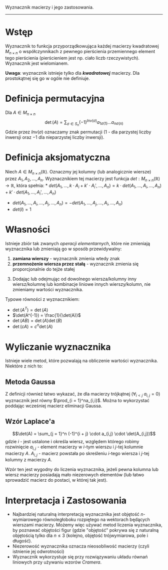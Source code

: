 Wyznacznik macierzy i jego zastosowania.

---

# Wstęp
Wyznacznik to funkcja przyporządkowująca każdej macierzy kwadratowej $M_{n \times n}$
o współczynnikach z pewnego pierścienia przemiennego element tego pierścienia (pierścieniem jest np. ciało liczb rzeczywistych).
Wyznacznik jest wielomianem.

**Uwaga**: wyznacznik istnieje tylko dla ***kwadratowej*** macierzy. Dla prostokątnej się go w ogóle nie definiuje.

# Definicja permutacyjna
Dla $A \in M_{n \times n}$
$$\det(A) = \sum_{\sigma \in S_n} (-1)^{Inv(\sigma)} a_{1 \sigma (1)} \dots a_{n \sigma (n)}$$
Gdzie przez $Inv(\sigma)$ oznaczamy znak permutacji ($1$ - dla parzystej liczby inwersji
oraz $-1$ dla nieparzystej liczby inwersji).

# Definicja aksjomatyczna
Niech $A \in M_{n \times n} (\mathbb{R})$. Oznaczmy jej kolumny (lub analogicznie wiersze) przez $A_1, A_2, ..., A_n$. Wyznacznikiem tej macierzy jest funkcja $det: M_{n \times n}(\mathbb{R}) \rightarrow \mathbb{R}$, która spełnia:
*
 $det(A_1, ..., k \cdot A_i + k' \cdot A_i', ..., A_n) = k \cdot det(A_1, ..., A_i, ..., A_n) + k' \cdot det(A_1, ..., A_i', ..., A_n)$
* $det(A_1, ..., A_i, ..., A_j, ..., A_n) = -det(A_1, ..., A_j, ..., A_i, ..., A_n)$
* $det(I) = 1$

# Własności
Istnieje zbiór tak zwanych *operacji elementarnych*, które nie zmieniają wyznacznika lub zmieniają go w sposób przewidywalny:
1) **zamiana wierszy** - wyznacznik zmienia wtedy znak
2) **przemnożenie wiersza przez stałą** - wyznacznik zmienia się proporcjonalnie do tejże stałej
3. Dodając lub odejmując od dowolnego wiersza/kolumny inny wiersz/kolumnę lub kombinacje liniowe innych wierszy/kolumn, nie zmieniamy wartości wyznacznika.

Typowe równości z wyznacznikiem:
* $\det(A^T) = \det(A)$
* $\det(A^{-1}) = \frac{1}{\det(A)}$
* $\det(AB) = \det(A)\det(B)$
* $\det(cA) = c^n\det(A)$

# Wyliczanie wyznacznika
Istnieje wiele metod, które pozwalają na obliczenie wartości wyznacznika. Niektóre z nich to:

## Metoda Gaussa
Z definicji również łatwo wykazać, że dla macierzy trójkątnej ($\forall_{i < j}\ a_{i,j} = 0$)
wyznacznik jest równy $\prod_{i = 1}^na_{i,i}$.
Można to wykorzystać poddając wcześniej macierz eliminacji Gaussa.

## Wzór Laplace'a
$$\det(A) = \sum_{j = 1}^n (-1)^{i + j} \cdot a_{i,j} \cdot \det(A_{i,j})$$
gdzie
$i$ - jest ustalone i określa wiersz, względem którego robimy rozwinięcie
$a_{i,j}$ - element macierzy w $i$-tym wierszu i $j$-tej kolumnie macierzy $A$.
$A_{i,j}$ - macierz powstała po skreśleniu $i$-tego wiersza i $j$-tej kolumny z macierzy $A$.

Wzór ten jest wygodny do liczenia wyznacznika, jeżeli pewna kolumna lub wiersz macierzy
posiadają mało niezerowych elementów (lub łatwo sprowadzić macierz do postaci, w której
tak jest).

# Interpretacja i Zastosowania

* Najbardziej naturalną interpretacją wyznacznika jest objętość $n$-wymiarowego
równoległoboku rozpiętego na wektorach będących wierszami macierzy. Możemy więc
używać metod liczenia wyznacznika, by poznawać objętości figur (gdzie "objętość"
pokrywa się z naturalną objętością tylko dla $n \leq 3$ (kolejno, objętość trójwymiarowa, pole i długość).
* Niezerowość wyznacznika oznacza nieosobliwość macierzy (czyli istnienie jej odwrotności)
* Wyznacznik wykorzystuje się przy rozwiązywaniu układu równań liniowych przy używaniu wzorów _Cramera_.
